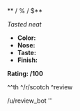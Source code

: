 ** / % / $**

*Tasted neat*

* **Color:**
* **Nose:**
* **Taste:**
* **Finish:**



**Rating: /100**

^^th ^/r/scotch ^review

/u/review_bot ''